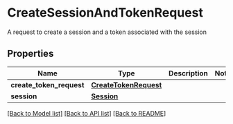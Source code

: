 # CreateSessionAndTokenRequest

A request to create a session and a token associated with the session
## Properties
Name | Type | Description | Notes
------------ | ------------- | ------------- | -------------
**create_token_request** | [**CreateTokenRequest**](CreateTokenRequest.md) |  | 
**session** | [**Session**](Session.md) |  | 

[[Back to Model list]](../README.md#documentation-for-models) [[Back to API list]](../README.md#documentation-for-api-endpoints) [[Back to README]](../README.md)


